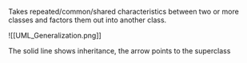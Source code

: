 Takes repeated/common/shared characteristics between two or more classes and factors them out into another class.

![[UML_Generalization.png]]

The solid line shows inheritance, the arrow points to the superclass